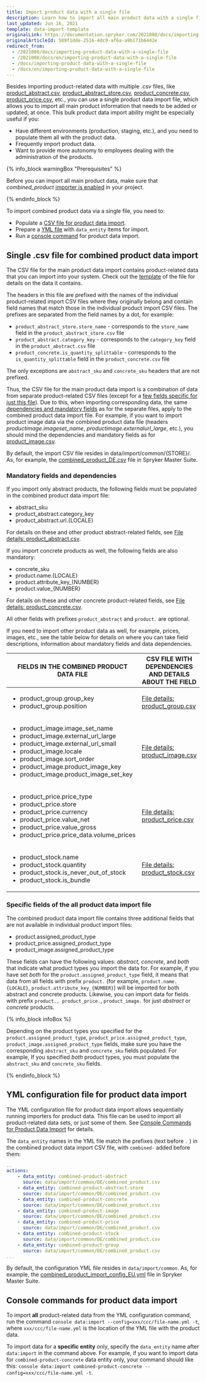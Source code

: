 ```yaml
---
title: Import product data with a single file
description: Learn how to import all main product data with a single file
last_updated: Jun 16, 2021
template: data-import-template
originalLink: https://documentation.spryker.com/2021080/docs/importing-product-data-with-a-single-file
originalArticleId: 589f1dde-2516-4dc9-af6a-a9b171b6442e
redirect_from:
  - /2021080/docs/importing-product-data-with-a-single-file
  - /2021080/docs/en/importing-product-data-with-a-single-file
  - /docs/importing-product-data-with-a-single-file
  - /docs/en/importing-product-data-with-a-single-file
---
```


Besides importing product-related data with multiple .csv files, like [product_abstract.csv](/docs/pbc/all/product-information-management/{{page.version}}/import-and-export-data/products-data-import/file-details-product-abstract.csv.html), [product_abstract_store.csv](/docs/pbc/all/product-information-management/{{page.version}}/import-and-export-data/products-data-import/file-details-product-abstract-store.csv.html), [product_concrete.csv](/docs/pbc/all/product-information-management/{{page.version}}/import-and-export-data/products-data-import/file-details-product-concrete.csv.html), [product_price.csv](/docs/pbc/all/price-management/import-and-export-data/file-details-product-price.csv.html), etc., you can use a single product data import file, which allows you to import all main product information that needs to be added or updated, at once. This bulk product data import ability might be especially useful if you:

* Have different environments (production, staging, etc.), and you need to populate them all with the product data.
* Frequently import product data.
* Want to provide more autonomy to employees dealing with the administration of the products.

{% info_block warningBox "Prerequisites" %}

Before you can import all main product data, make sure that *combined_product* [importer is enabled](/docs/scos/dev/data-import/{{page.version}}/data-importers-overview-and-implementation.html#implementation-overview) in your project.

{% endinfo_block %}

To import combined product data via a single file, you need to:

* Populate a [CSV file for product data import](/docs/pbc/all/product-information-management/{{page.version}}/import-and-export-data/import-product-data-with-a-single-file.html#single-csv-file-for-combined-product-data-import).
* Prepare a [YML file](/docs/pbc/all/product-information-management/{{page.version}}/import-and-export-data/import-product-data-with-a-single-file.html#yml-configuration-file-for-product-data-import) with `data_entity` items for import.
* Run a [console command](/docs/pbc/all/product-information-management/{{page.version}}/import-and-export-data/import-product-data-with-a-single-file.html#console-commands-for-product-data-import) for product data import.

## Single .csv file for combined product data import
<a name="single-csv-file-for-combined-product-data-import"></a>

The CSV file for the main product data import contains product-related data that you can import into your system. Check out the [template](https://spryker.s3.eu-central-1.amazonaws.com/docs/Developer+Guide/Back-End/Data+Manipulation/Data+Ingestion/Data+Import/Importing+Product+Data+With+a+Single+File/TEMPLATE+Product+import+with+single+file.csv) of the file for details on the data it contains.

The headers in this file are prefixed with the names of the individual product-related import CSV files where they originally belong and contain field names that match those in the individual product import CSV files. The prefixes are separated from the field names by a dot, for example:

* `product_abstract_store.store_name` - corresponds to the `store_name` field in the `product_abstract_store.csv` file
* `product_abstract.category_key` - corresponds to the `category_key` field in the `product_abstract.csv` file
* `product_concrete.is_quantity_splittable` -  corresponds to the `is_quantity_splittable` field in the `product_concrete.csv` file

The only exceptions are `abstract_sku` and `concrete_sku` headers that are not prefixed.

Thus, the CSV file for the main product data import is a combination of data from separate product-related CSV files (except for a [few fields specific for just this file](#specific-fields)). Due to this, when importing corresponding data, the same [dependencies and mandatory fields](#mandatory-fields) as for the separate files, apply to the combined product data import file. For example, if you want to import product image data via the combined product data file (headers *productimage.imageset_name*, *productimage.externalurl_large*, etc.), you should mind the dependencies and mandatory fields as for [product_image.csv](/docs/pbc/all/product-information-management/{{page.version}}/import-and-export-data/products-data-import/file-details-product-image.csv.html).

By default, the import CSV file resides in data/import/common/{STORE}/. As, for example, the [combined_product_DE.csv](https://github.com/spryker-shop/suite/blob/master/data/import/common/DE/combined_product.csv) file in Spryker Master Suite.

<a name="mandatory-fields"></a>

### Mandatory fields and dependencies

If you import only abstract products, the following fields must be populated in the combined product data import file:

* abstract_sku
* product_abstract.category_key
* product_abstract.url.{LOCALE}

For details on these and other product abstract-related fields, see [File details: product_abstract.csv](/docs/pbc/all/product-information-management/{{page.version}}/import-and-export-data/products-data-import/file-details-product-abstract.csv.html).

If you import concrete products as well, the following fields are also mandatory:

* concrete_sku
* product.name.{LOCALE}
* product.attribute_key_{NUMBER}
* product.value_{NUMBER}

For details on these and other concrete product-related fields, see [File details: product_concrete.csv](/docs/pbc/all/product-information-management/{{page.version}}/import-and-export-data/products-data-import/file-details-product-concrete.csv.html).

All other fields with prefixes `product_abstract` and `product.` are optional.

If you need to import other product data as well, for example, prices, images, etc., see the table below for details on where you can take field descriptions, information about mandatory fields and data dependencies.


| FIELDS IN THE COMBINED PRODUCT DATA FILE | CSV FILE WITH DEPENDENCIES AND DETAILS ABOUT THE FIELD |
| --- | --- |
| <ul><li>product_group.group_key</li><li>product_group.position</li></ul> | [File details: product_group.csv](/docs/scos/dev/data-import/{{page.version}}/data-import-categories/merchandising-setup/product-merchandising/file-details-product-group.csv.html) |
|<ul><li>product_image.image_set_name</li><li>product_image.external_url_large</li><li>product_image.external_url_small</li><li>product_image.locale</li><li>product_image.sort_order</li><li>product_image.product_image_key</li><li>product_image.product_image_set_key</li></ul> | [File details: product_image.csv](/docs/pbc/all/product-information-management/{{page.version}}/import-and-export-data/products-data-import/file-details-product-image.csv.html) |
| <ul><li>product_price.price_type</li><li>product_price.store</li><li>product_price.currency</li><li>product_price.value_net</li><li>product_price.value_gross</li><li>product_price.price_data.volume_prices</li></ul> | [File details: product_price.csv](/docs/pbc/all/price-management/import-and-export-data/file-details-product-price.csv.html) |
| <ul><li>product_stock.name</li><li>product_stock.quantity</li><li>product_stock.is_never_out_of_stock</li><li>product_stock.is_bundle</li></ul> | [File details: product_stock.csv](/docs/pbc/all/warehouse-management-system/import-and-export-data/file-details-product-stock.csv.html) |

<a name="specific-fields"></a>

### Specific fields of the all product data import file

The combined product data import file contains three additional fields that are not available in individual product import files:

* product.assigned_product_type
* product_price.assigned_product_type
* product_image.assigned_product_type

These fields can have the following values: *abstract, concrete*, and *both* that indicate what product types you import the data for. For example, if you have set *both* for the `product.assigned_product_type` field, it means that data from all fields with prefix `product.` (for example, `product.name.{LOCALE}`, `product.attribute_key_{NUMBER}`) will be imported for both abstract and concrete products. Likewise, you can import data for fields with prefix `product., product_price.`, `product_image.` for just *abstract* or *concrete* products.

{% info_block infoBox %}

Depending on the product types you specified for the `product.assigned_product_type`, `product_price.assigned_product_type`, `product_image.assigned_product_type` fields, make sure you have the corresponding `abstract_sku` and `concrete_sku` fields populated. For example, If you specified *both* product types, you must populate the `abstract_sku` and `concrete_sku` fields.

{% endinfo_block %}

## YML configuration file for product data import
<a href="#yml-configuration-file-for-product-data-import"></a>

The YML configuration file for product data import allows sequentially running importers for product data. This file can be used to import all product-related data sets, or just some of them. See [Console Commands for Product Data Import](/docs/pbc/all/product-information-management/{{page.version}}/import-and-export-data/import-product-data-with-a-single-file.html#console-commands-for-product-data-import) for details.

The `data_entity` names in the YML file match the prefixes (text before `.` ) in the combined product data import CSV file, with `combined-` added before them:

```yml
..
actions:
    - data_entity: combined-product-abstract
      source: data/import/common/DE/combined_product.csv
    - data_entity: combined-product-abstract-store
      source: data/import/common/DE/combined_product.csv
    - data_entity: combined-product-concrete
      source: data/import/common/DE/combined_product.csv
    - data_entity: combined-product-image
      source: data/import/common/DE/combined_product.csv
    - data_entity: combined-product-price
      source: data/import/common/DE/combined_product.csv
    - data_entity: combined-product-stock
      source: data/import/common/DE/combined_product.csv
    - data_entity: combined-product-group
      source: data/import/common/DE/combined_product.csv
...
```

By default, the configuration YML file resides in `data/import/common`.  As, for example, the [combined_product_import_config_EU.yml](https://github.com/spryker-shop/suite/blob/master/data/import/common/combined_product_import_config_EU.yml) file in Spryker Master Suite.

## Console commands for product data import

To import **all** product-related data from the YML configuration command, run the command `console data:import --config=xxx/ccc/file-name.yml -t`, where `xxx/ccc/file-name.yml` is the location of the YML file with the product data.

To import data for a **specific entity** only, specify the `data_entity` name after `data:import` in the command above. For example, if you want to import data for `combined-product-concrete` data entity only, your command should like this: `console data:import combined-product-concrete --config=xxx/ccc/file-name.yml -t`.
